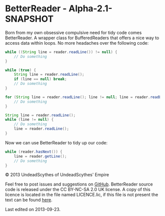 # BetterReader - Alpha-2.1-SNAPSHOT #

Born from my own obsessive compulsive need for tidy code comes
BetterReader. A wrapper class for BufferedReaders that offers a nice way to
access data within loops. No more headaches over the following code:
```java
while ((String line = reader.readLine()) != null) {
    // Do something
}

while (true) {
    String line = reader.readLine();
    if (line == null) break;
    // Do something
}

for (String line = reader.readLine(); line != null; line = reader.readLine()) {
    // Do something
}

String line = reader.readLine();
while (line != null) {
    // Do something
    line = reader.readLine();
}
```
Now we can use BetterReader to tidy up our code:
```java
while (reader.hasNext()) {
    line = reader.getLine();
    // Do something
}
```

&copy; 2013 UndeadScythes of UndeadScythes' Empire

Feel free to post issues and suggestions on [GitHub](https://github.com/UndeadScythes/BetterReader).
BetterReader source code is released under the CC BY-NC-SA 2.0 UK license.
A copy of this licence is located in the file named LICENCE.lic, if this file is
not present the text can be found [here](http://creativecommons.org/licenses/by-nc-sa/2.0/uk/legalcode).

Last edited on 2013-09-23.
